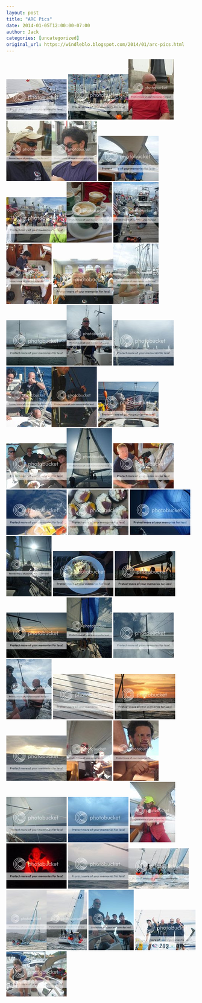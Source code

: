 ```yaml
---
layout: post
title: "ARC Pics"
date: 2014-01-05T12:00:00-07:00
author: Jack
categories: [uncategorized]
original_url: https://windleblo.blogspot.com/2014/01/arc-pics.html
---
```


[![ photo HR40segling8.jpg](/assets/images/blogspot/2014/img_4b85ed2d.jpg)](http://s373.photobucket.com/user/windleblo/media/HR40segling8.jpg.html) [![ photo P1030122.jpg](/assets/images/blogspot/2014/img_aec59158.jpg)](http://s373.photobucket.com/user/windleblo/media/Canaria/P1030122.jpg.html)[![ photo P1030066.jpg](/assets/images/blogspot/2014/img_dc8e4010.jpg)](http://s373.photobucket.com/user/windleblo/media/ARC/P1030066.jpg.html) [![ photo P1030065.jpg](/assets/images/blogspot/2014/img_2f4a1cab.jpg)](http://s373.photobucket.com/user/windleblo/media/ARC/P1030065.jpg.html)[![ photo P1030067.jpg](/assets/images/blogspot/2014/img_c15cf109.jpg)](http://s373.photobucket.com/user/windleblo/media/ARC/P1030067.jpg.html) [![ photo P1030255.jpg](/assets/images/blogspot/2014/img_32024bd2.jpg)](http://s373.photobucket.com/user/windleblo/media/ARC/P1030255.jpg.html) [![ photo P1030110.jpg](/assets/images/blogspot/2014/img_30ca907a.jpg)](http://s373.photobucket.com/user/windleblo/media/ARC/P1030110.jpg.html)[![ photo P1030068.jpg](/assets/images/blogspot/2014/img_fae7d8fd.jpg)](http://s373.photobucket.com/user/windleblo/media/ARC/P1030068.jpg.html) [![ photo P1030124.jpg](/assets/images/blogspot/2014/img_a50a89ed.jpg)](http://s373.photobucket.com/user/windleblo/media/ARC/P1030124.jpg.html) [![ photo P1030125.jpg](/assets/images/blogspot/2014/img_4c41ea61.jpg)](http://s373.photobucket.com/user/windleblo/media/ARC/P1030125.jpg.html) [![ photo P1030170.jpg](/assets/images/blogspot/2014/img_96991af5.jpg)](http://s373.photobucket.com/user/windleblo/media/ARC/P1030170.jpg.html)[![ photo P1030154.jpg](/assets/images/blogspot/2014/img_4c723de6.jpg)](http://s373.photobucket.com/user/windleblo/media/ARC/P1030154.jpg.html) [![ photo P1030216.jpg](/assets/images/blogspot/2014/img_f635a9ce.jpg)](http://s373.photobucket.com/user/windleblo/media/ARC/P1030216.jpg.html)[![ photo P1030236.jpg](/assets/images/blogspot/2014/img_00ba8aa5.jpg)](http://s373.photobucket.com/user/windleblo/media/ARC/P1030236.jpg.html) [![ photo P1030237.jpg](/assets/images/blogspot/2014/img_38fd2d11.jpg)](http://s373.photobucket.com/user/windleblo/media/ARC/P1030237.jpg.html) [![ photo P1030267.jpg](/assets/images/blogspot/2014/img_bd22c4fb.jpg)](http://s373.photobucket.com/user/windleblo/media/ARC/P1030267.jpg.html)[![ photo P1030294.jpg](/assets/images/blogspot/2014/img_b3e9d068.jpg)](http://s373.photobucket.com/user/windleblo/media/ARC/P1030294.jpg.html) [![ photo P1030299.jpg](/assets/images/blogspot/2014/img_c3fd875b.jpg)](http://s373.photobucket.com/user/windleblo/media/ARC/P1030299.jpg.html) [![ photo P1030323.jpg](/assets/images/blogspot/2014/img_ec1a89a7.jpg)](http://s373.photobucket.com/user/windleblo/media/ARC/P1030323.jpg.html)[![ photo P1030327.jpg](/assets/images/blogspot/2014/img_dacbd268.jpg)](http://s373.photobucket.com/user/windleblo/media/ARC/P1030327.jpg.html) [![ photo P1030331.jpg](/assets/images/blogspot/2014/img_14489bfb.jpg)](http://s373.photobucket.com/user/windleblo/media/ARC/P1030331.jpg.html) [![ photo P1030341.jpg](/assets/images/blogspot/2014/img_4e55566f.jpg)](http://s373.photobucket.com/user/windleblo/media/ARC/P1030341.jpg.html) [![ photo P1030349.jpg](/assets/images/blogspot/2014/img_87b5513a.jpg)](http://s373.photobucket.com/user/windleblo/media/ARC/P1030349.jpg.html) [![ photo P1030355.jpg](/assets/images/blogspot/2014/img_a09a9e56.jpg)](http://s373.photobucket.com/user/windleblo/media/ARC/P1030355.jpg.html)[![ photo P1030357.jpg](/assets/images/blogspot/2014/img_b40f2a89.jpg)](http://s373.photobucket.com/user/windleblo/media/ARC/P1030357.jpg.html) [![ photo P1030358.jpg](/assets/images/blogspot/2014/img_ace6ea67.jpg)](http://s373.photobucket.com/user/windleblo/media/ARC/P1030358.jpg.html) [![ photo P1030363.jpg](/assets/images/blogspot/2014/img_ef17c2f5.jpg)](http://s373.photobucket.com/user/windleblo/media/ARC/P1030363.jpg.html) [![ photo P1030373.jpg](/assets/images/blogspot/2014/img_647ef383.jpg)](http://s373.photobucket.com/user/windleblo/media/ARC/P1030373.jpg.html)[![ photo P1030381.jpg](/assets/images/blogspot/2014/img_4dba018c.jpg)](http://s373.photobucket.com/user/windleblo/media/ARC/P1030381.jpg.html) [![ photo P1030387.jpg](/assets/images/blogspot/2014/img_dfb536ab.jpg)](http://s373.photobucket.com/user/windleblo/media/ARC/P1030387.jpg.html)[![ photo P1030396.jpg](/assets/images/blogspot/2014/img_97e5985e.jpg)](http://s373.photobucket.com/user/windleblo/media/ARC/P1030396.jpg.html) [![ photo P1030424.jpg](/assets/images/blogspot/2014/img_31ec92d2.jpg)](http://s373.photobucket.com/user/windleblo/media/ARC/P1030424.jpg.html) [![ photo P1030430.jpg](/assets/images/blogspot/2014/img_967bf695.jpg)](http://s373.photobucket.com/user/windleblo/media/ARC/P1030430.jpg.html) [![ photo P1030463.jpg](/assets/images/blogspot/2014/img_da8dfc57.jpg)](http://s373.photobucket.com/user/windleblo/media/ARC/P1030463.jpg.html)[![ photo P1030488.jpg](/assets/images/blogspot/2014/img_f304dedd.jpg)](http://s373.photobucket.com/user/windleblo/media/ARC/P1030488.jpg.html) [![ photo P1030489.jpg](/assets/images/blogspot/2014/img_07f0ac4e.jpg)](http://s373.photobucket.com/user/windleblo/media/ARC/P1030489.jpg.html)[![ photo P1030490.jpg](/assets/images/blogspot/2014/img_1a6cf324.jpg)](http://s373.photobucket.com/user/windleblo/media/ARC/P1030490.jpg.html) [![ photo P1030498.jpg](/assets/images/blogspot/2014/img_e97cd733.jpg)](http://s373.photobucket.com/user/windleblo/media/ARC/P1030498.jpg.html) [![ photo P1030500.jpg](/assets/images/blogspot/2014/img_915c0d5f.jpg)](http://s373.photobucket.com/user/windleblo/media/ARC/P1030500.jpg.html)[![ photo P1030512.jpg](/assets/images/blogspot/2014/img_aed20924.jpg)](http://s373.photobucket.com/user/windleblo/media/ARC/P1030512.jpg.html) [![ photo P1030517.jpg](/assets/images/blogspot/2014/img_dbee4bb9.jpg)](http://s373.photobucket.com/user/windleblo/media/ARC/P1030517.jpg.html)[![ photo arc13-4905.jpg](/assets/images/blogspot/2014/img_6887feda.jpg)](http://s373.photobucket.com/user/windleblo/media/ARC/arc13-4905.jpg.html) [![ photo arc13-4908.jpg](/assets/images/blogspot/2014/img_1ab2b44a.jpg)](http://s373.photobucket.com/user/windleblo/media/ARC/arc13-4908.jpg.html)[![ photo arc13-4917.jpg](/assets/images/blogspot/2014/img_83dcd398.jpg)](http://s373.photobucket.com/user/windleblo/media/ARC/arc13-4917.jpg.html) [![ photo P1030536.jpg](/assets/images/blogspot/2014/img_4232086e.jpg)](http://s373.photobucket.com/user/windleblo/media/ARC/P1030536.jpg.html) [![ photo arc13-4929.jpg](/assets/images/blogspot/2014/img_9ac7e5bf.jpg)](http://s373.photobucket.com/user/windleblo/media/ARC/arc13-4929.jpg.html) [![ photo P1030548.jpg](/assets/images/blogspot/2014/img_393d5dc0.jpg)](http://s373.photobucket.com/user/windleblo/media/ARC/P1030548.jpg.html)